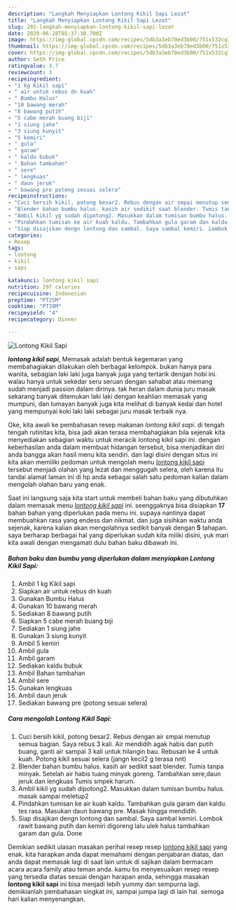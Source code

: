 ```yaml
---
description: "Langkah Menyiapkan Lontong Kikil Sapi Lezat"
title: "Langkah Menyiapkan Lontong Kikil Sapi Lezat"
slug: 201-langkah-menyiapkan-lontong-kikil-sapi-lezat
date: 2020-06-28T05:37:38.700Z
image: https://img-global.cpcdn.com/recipes/5db3a3eb70ed3b00/751x532cq70/lontong-kikil-sapi-foto-resep-utama.jpg
thumbnail: https://img-global.cpcdn.com/recipes/5db3a3eb70ed3b00/751x532cq70/lontong-kikil-sapi-foto-resep-utama.jpg
cover: https://img-global.cpcdn.com/recipes/5db3a3eb70ed3b00/751x532cq70/lontong-kikil-sapi-foto-resep-utama.jpg
author: Seth Price
ratingvalue: 3.7
reviewcount: 3
recipeingredient:
- "1 kg Kikil sapi"
- " air untuk rebus dn kuah"
- " Bumbu Halus"
- "10 bawang merah"
- "8 bawang putih"
- "5 cabe merah buang biji"
- "1 siung jahe"
- "3 siung kunyit"
- "5 kemiri"
- " gula"
- " garam"
- " kaldu bubuk"
- " Bahan tambahan"
- " sere"
- " lengkuas"
- " daun jeruk"
- " bawang pre potong sesuai selera"
recipeinstructions:
- "Cuci bersih kikil, potong besar2. Rebus dengan air smpai menutup semua bagian. Saya rebus 3 kali. Air mendidih agak habis dan putih buang, ganti air sampai 3 kali untuk hilangin bau. Rebusan ke 4 untuk kuah. Potong kikil sesuai selera (jangn kecil2 g terasa nnt)"
- "Blender bahan bumbu halus. kasih air sedikit saat blender. Tumis tanpa minyak. Setelah air habis tuang minyak goreng. Tambahkan sere,daun jeruk dan lengkuas Tumis smpek harum."
- "Ambil kikil yg sudah dipotong2. Masukkan dalam tumisan bumbu halus. masak sampai meletup2"
- "Pindahkan tumisan ke air kuah kaldu. Tambahkan gula garam dan kaldu. tes rasa. Masukan daun bawang pre. Masak hingga mendidih."
- "Siap disajikan dengn lontong dan sambal. Saya sambal kemiri. Lombok rawit bawang putih dan kemiri digoreng lalu ulek halus tambahkan garam dan gula. Done"
categories:
- Resep
tags:
- lontong
- kikil
- sapi

katakunci: lontong kikil sapi 
nutrition: 297 calories
recipecuisine: Indonesian
preptime: "PT25M"
cooktime: "PT38M"
recipeyield: "4"
recipecategory: Dinner

---
```



![Lontong Kikil Sapi](https://img-global.cpcdn.com/recipes/5db3a3eb70ed3b00/751x532cq70/lontong-kikil-sapi-foto-resep-utama.jpg)

<b><i>lontong kikil sapi</i></b>, Memasak adalah bentuk kegemaran yang membahagiakan dilakukan oleh berbagai kelompok. bukan hanya para wanita, sebagian laki laki juga banyak juga yang tertarik dengan hobi ini. walau hanya untuk sekedar seru seruan dengan sahabat atau memang sudah menjadi passion dalam dirinya. tak heran dalam dunia juru masak sekarang banyak ditemukan laki laki dengan keahlian memasak yang mumpuni, dan lumayan banyak juga kita melihat di banyak kedai dan hotel yang mempunyai koki laki laki sebagai juru masak terbaik nya.



Oke, kita awali ke pembahasan resep makanan <i>lontong kikil sapi</i>. di tengah tengah rutinitas kita, bisa jadi akan terasa membahagiakan bila sejenak kita menyediakan sebagian waktu untuk meracik lontong kikil sapi ini. dengan keberhasilan anda dalam membuat hidangan tersebut, bisa menjadikan diri anda bangga akan hasil menu kita sendiri. dan lagi disini dengan situs ini kita akan memiliki pedoman untuk mengolah menu <u>lontong kikil sapi</u> tersebut menjadi olahan yang lezat dan menggugah selera, oleh karena itu tandai alamat laman ini di hp anda sebagai salah satu pedoman kalian dalam mengolah olahan baru yang enak.


Saat ini langsung saja kita start untuk membeli bahan baku yang dibutuhkan dalam memasak menu <u><i>lontong kikil sapi</i></u> ini. seenggaknya bisa disiapkan <b>17</b> bahan bahan yang diperlukan pada menu ini. supaya nantinya dapat membuahkan rasa yang endess dan nikmat. dan juga sisihkan waktu anda sejenak, karena kalian akan mengolahnya sedikit banyak dengan <b>5</b> tahapan. saya berharap berbagai hal yang diperlukan sudah kita miliki disini, yuk mari kita awali dengan mengamati dulu bahan baku dibawah ini.

<!--inarticleads1-->

##### Bahan baku dan bumbu yang diperlukan dalam menyiapkan Lontong Kikil Sapi:

1. Ambil 1 kg Kikil sapi
1. Siapkan  air untuk rebus dn kuah
1. Gunakan  Bumbu Halus
1. Gunakan 10 bawang merah
1. Sediakan 8 bawang putih
1. Siapkan 5 cabe merah buang biji
1. Sediakan 1 siung jahe
1. Gunakan 3 siung kunyit
1. Ambil 5 kemiri
1. Ambil  gula
1. Ambil  garam
1. Sediakan  kaldu bubuk
1. Ambil  Bahan tambahan
1. Ambil  sere
1. Gunakan  lengkuas
1. Ambil  daun jeruk
1. Sediakan  bawang pre (potong sesuai selera)




<!--inarticleads2-->

##### Cara mengolah Lontong Kikil Sapi:

1. Cuci bersih kikil, potong besar2. Rebus dengan air smpai menutup semua bagian. Saya rebus 3 kali. Air mendidih agak habis dan putih buang, ganti air sampai 3 kali untuk hilangin bau. Rebusan ke 4 untuk kuah. Potong kikil sesuai selera (jangn kecil2 g terasa nnt)
1. Blender bahan bumbu halus. kasih air sedikit saat blender. Tumis tanpa minyak. Setelah air habis tuang minyak goreng. Tambahkan sere,daun jeruk dan lengkuas Tumis smpek harum.
1. Ambil kikil yg sudah dipotong2. Masukkan dalam tumisan bumbu halus. masak sampai meletup2
1. Pindahkan tumisan ke air kuah kaldu. Tambahkan gula garam dan kaldu. tes rasa. Masukan daun bawang pre. Masak hingga mendidih.
1. Siap disajikan dengn lontong dan sambal. Saya sambal kemiri. Lombok rawit bawang putih dan kemiri digoreng lalu ulek halus tambahkan garam dan gula. Done




Demikian sedikit ulasan masakan perihal resep resep <u>lontong kikil sapi</u> yang enak. kita harapkan anda dapat memahami dengan penjabaran diatas, dan anda dapat memasak lagi di saat lain untuk di sajikan dalam bermacam acara acara family atau teman anda. kamu bs menyesuaikan resep resep yang tersedia diatas sesuai dengan harapan anda, sehingga masakan <b>lontong kikil sapi</b> ini bisa menjadi lebih yummy dan sempurna lagi. demikianlah pembahasan singkat ini, sampai jumpa lagi di lain hal. semoga hari kalian menyenangkan.
